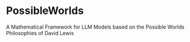# PossibleWorlds
A Mathematical Framework for LLM Models based on the Possible Worlds Philosophies of David Lewis
